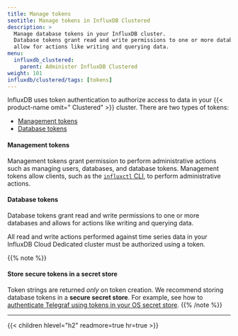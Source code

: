 ```yaml
---
title: Manage tokens
seotitle: Manage tokens in InfluxDB Clustered
description: >
  Manage database tokens in your InfluxDB cluster.
  Database tokens grant read and write permissions to one or more databases and
  allow for actions like writing and querying data.
menu:
  influxdb_clustered:
    parent: Administer InfluxDB Clustered
weight: 101
influxdb/clustered/tags: [tokens]
---
```


InfluxDB uses token authentication to authorize access to data in your
{{< product-name omit=" Clustered" >}} cluster.
There are two types of tokens:

- [Management tokens](#management-tokens)
- [Database tokens](#database-tokens)

#### Management tokens

Management tokens grant permission to perform administrative actions such as
managing users, databases, and database tokens.
Management tokens allow clients, such as the
[`influxctl` CLI](/influxdb/cloud-dedicated/reference/cli/influxctl/),
to perform administrative actions.

#### Database tokens

Database tokens grant read and write permissions to one or more databases
and allows for actions like writing and querying data.

All read and write actions performed against time series data in your InfluxDB
Cloud Dedicated cluster must be authorized using a token. 

{{% note %}}
#### Store secure tokens in a secret store

Token strings are returned _only_ on token creation.
We recommend storing database tokens in a **secure secret store**.
For example, see how to [authenticate Telegraf using tokens in your OS secret store](https://github.com/influxdata/telegraf/tree/master/plugins/secretstores/os).
{{% /note %}}

---

{{< children hlevel="h2" readmore=true hr=true >}}
